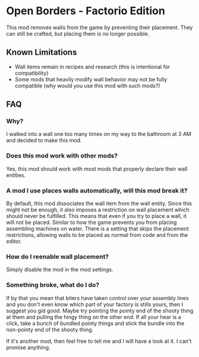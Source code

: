 # Open Borders - Factorio Edition
This mod removes walls from the game by preventing their placement.
They can still be crafted, but placing them is no longer possible.

## Known Limitations
- Wall items remain in recipes and research (this is intentional for compatibility)
- Some mods that heavily modify wall behavior may not be fully compatible (why would you use this mod with such mods?)

## FAQ
### Why?
I walked into a wall one too many times on my way to the bathroom at 3 AM and decided to make this mod.

### Does this mod work with other mods?
Yes, this mod should work with most mods that properly declare their wall entities.

### A mod I use places walls automatically, will this mod break it?
By default, this mod dissociates the wall item from the wall entity.
Since this might not be enough, it also imposes a restriction on wall placement which should never be fulfilled.
This means that even if you try to place a wall, it will not be placed.
Similar to how the game prevents you from placing assembling machines on water.
There is a setting that skips the placement restrictions, allowing walls to be placed as normal from code and from the editor.

### How do I reenable wall placement?
Simply disable the mod in the mod settings.

### Something broke, what do I do?
If by that you mean that biters have taken control over your assembly lines and you don't even know which part of your factory is stills yours, then I suggest you gid good.
Maybe try pointing the pointy end of the shooty thing at them and pulling the hingy thing on the other end.
If all your hear is a click, take a bunch of bundled pointy things and stick the bundle into the non-pointy end of the shooty thing.

If it's another mod, then feel free to tell me and I will have a look at it.
I can't promise anything.
